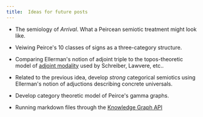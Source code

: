 ```yaml
---
title:  Ideas for future posts
---
```

+ The semiology of *Arrival*.  What a Peircean semiotic treatment might look like.

+ Veiwing Peirce's 10 classes of signs as a three-category structure.

+ Comparing Ellerman's notion of adjoint triple to the topos-theoretic model of [adjoint modality](https://ncatlab.org/nlab/show/adjoint+modality) used by Schreiber, Lawvere, etc..

+ Related to the previous idea, develop *strong* categorical semiotics using Ellerman's notion of adjuctions describing concrete universals.

+ Develop category theoretic model of Peirce's gamma graphs.

+ Running markdown files through the [Knowledge Graph API](https://developers.google.com/knowledge-graph)
